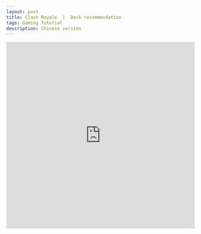 ```yaml
---
layout: post
title: Clash Royale  |  Deck recommendation
tags: Gaming Tutorial
description: Chinese version
---
```


<iframe width="100%" height="500vmax" src="https://www.youtube.com/embed/4znba9hCOpI" title="YouTube video player" frameborder="0" allow="accelerometer; autoplay; clipboard-write; encrypted-media; gyroscope; picture-in-picture" allowfullscreen></iframe>
